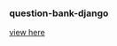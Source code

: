 ### question-bank-django
<!-- link to repo -->
[view here](https://ilyasbabu.github.io/questio-bank-django/layouts)